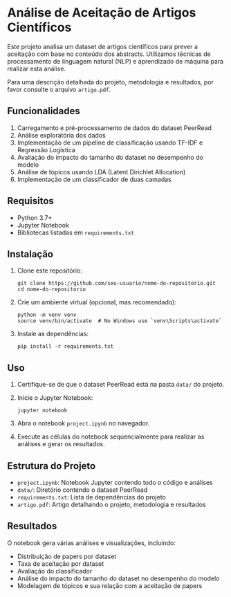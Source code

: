 # Análise de Aceitação de Artigos Científicos

Este projeto analisa um dataset de artigos científicos para prever a aceitação com base no conteúdo dos abstracts. Utilizamos técnicas de processamento de linguagem natural (NLP) e aprendizado de máquina para realizar esta análise.

Para uma descrição detalhada do projeto, metodologia e resultados, por favor consulte o arquivo `artigo.pdf`.


## Funcionalidades

1. Carregamento e pré-processamento de dados do dataset PeerRead
2. Análise exploratória dos dados
3. Implementação de um pipeline de classificação usando TF-IDF e Regressão Logística
4. Avaliação do impacto do tamanho do dataset no desempenho do modelo
5. Análise de tópicos usando LDA (Latent Dirichlet Allocation)
6. Implementação de um classificador de duas camadas

## Requisitos

- Python 3.7+
- Jupyter Notebook
- Bibliotecas listadas em `requirements.txt`

## Instalação

1. Clone este repositório:
   ```
   git clone https://github.com/seu-usuario/nome-do-repositorio.git
   cd nome-do-repositorio
   ```

2. Crie um ambiente virtual (opcional, mas recomendado):
   ```
   python -m venv venv
   source venv/bin/activate  # No Windows use `venv\Scripts\activate`
   ```

3. Instale as dependências:
   ```
   pip install -r requirements.txt
   ```

## Uso

1. Certifique-se de que o dataset PeerRead está na pasta `data/` do projeto.

2. Inicie o Jupyter Notebook:
   ```
   jupyter notebook
   ```

3. Abra o notebook `project.ipynb` no navegador.

4. Execute as células do notebook sequencialmente para realizar as análises e gerar os resultados.

## Estrutura do Projeto

- `project.ipynb`: Notebook Jupyter contendo todo o código e análises
- `data/`: Diretório contendo o dataset PeerRead
- `requirements.txt`: Lista de dependências do projeto
- `artigo.pdf`: Artigo detalhando o projeto, metodologia e resultados

## Resultados

O notebook gera várias análises e visualizações, incluindo:
- Distribuição de papers por dataset
- Taxa de aceitação por dataset
- Avaliação do classificador
- Análise do impacto do tamanho do dataset no desempenho do modelo
- Modelagem de tópicos e sua relação com a aceitação de papers
